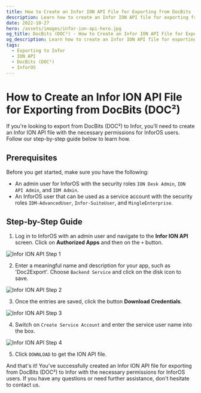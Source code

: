 ```yaml
---
title: How to Create an Infor ION API File for Exporting from DocBits (DOC²)
description: Learn how to create an Infor ION API file for exporting from DocBits (DOC²) to Infor with the necessary permissions for InforOS users. Follow our step-by-step guide now.
date: 2022-10-27
hero: /assets/images/infor-ion-api-hero.jpg
og_title: DocBits (DOC²) - How to Create an Infor ION API File for Exporting
og_description: Learn how to create an Infor ION API file for exporting from DocBits (DOC²) to Infor with the necessary permissions for InforOS users. Follow our step-by-step guide now.
tags:
  - Exporting to Infor
  - ION API
  - DocBits (DOC²)
  - InforOS
---
```


# How to Create an Infor ION API File for Exporting from DocBits (DOC²)

If you're looking to export from DocBits (DOC²) to Infor, you'll need to create an Infor ION API file with the necessary permissions for InforOS users. Follow our step-by-step guide below to learn how.

## Prerequisites

Before you get started, make sure you have the following:

- An admin user for InforOS with the security roles `ION Desk Admin`, `ION API Admin`, and `IDM Admin`.
- An InforOS user that can be used as a service account with the security roles `IDM-AdvancedUser`, `Infor-SuiteUser`, and `MingleEnterprise`.

## Step-by-Step Guide

1. Log in to InforOS with an admin user and navigate to the **Infor ION API** screen. Click on **Authorized Apps** and then on the `+` button.

![Infor ION API Step 1](/assets/images/infor-ion-api-1.png)

2. Enter a meaningful name and description for your app, such as 'Doc2Export'. Choose `Backend Service` and click on the disk icon to save.

![Infor ION API Step 2](/assets/images/infor-ion-api-2.png)

3. Once the entries are saved, click the button **Download Credentials**.

![Infor ION API Step 3](/assets/images/infor-ion-api-3.png)

4. Switch on `Create Service Account` and enter the service user name into the box.

![Infor ION API Step 4](/assets/images/infor-ion-api-4.png)

5. Click `DOWNLOAD` to get the ION API file.

And that's it! You've successfully created an Infor ION API file for exporting from DocBits (DOC²) to Infor with the necessary permissions for InforOS users. If you have any questions or need further assistance, don't hesitate to contact us.

